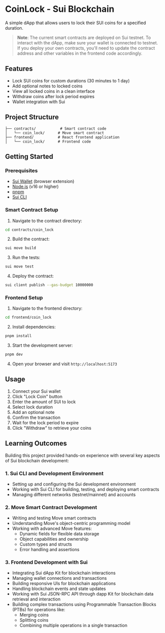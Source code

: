 # CoinLock - Sui Blockchain

A simple dApp that allows users to lock their SUI coins for a specified duration.

> **Note**: The current smart contracts are deployed on Sui testnet. To interact with the dApp, make sure your wallet is connected to testnet. If you deploy your own contracts, you'll need to update the contract address and other variables in the frontend code accordingly.

## Features

- Lock SUI coins for custom durations (30 minutes to 1 day)
- Add optional notes to locked coins
- View all locked coins in a clean interface
- Withdraw coins after lock period expires
- Wallet integration with Sui

## Project Structure

```
├── contracts/           # Smart contract code
│   └── coin_lock/      # Move smart contract
├── frontend/           # React frontend application
│   └── coin_lock/      # Frontend code
```

## Getting Started

### Prerequisites

- [Sui Wallet](https://chrome.google.com/webstore/detail/sui-wallet/opcgpfmipidbgpenhmajoajpbobppdil) (browser extension)
- [Node.js](https://nodejs.org/) (v16 or higher)
- [pnpm](https://pnpm.io/installation)
- [Sui CLI](https://docs.sui.io/build/install)

### Smart Contract Setup

1. Navigate to the contract directory:

```bash
cd contracts/coin_lock
```

2. Build the contract:

```bash
sui move build
```

3. Run the tests:

```bash
sui move test
```

4. Deploy the contract:

```bash
sui client publish --gas-budget 10000000
```

### Frontend Setup

1. Navigate to the frontend directory:

```bash
cd frontend/coin_lock
```

2. Install dependencies:

```bash
pnpm install
```

3. Start the development server:

```bash
pnpm dev
```

4. Open your browser and visit `http://localhost:5173`

## Usage

1. Connect your Sui wallet
2. Click "Lock Coin" button
3. Enter the amount of SUI to lock
4. Select lock duration
5. Add an optional note
6. Confirm the transaction
7. Wait for the lock period to expire
8. Click "Withdraw" to retrieve your coins

## Learning Outcomes

Building this project provided hands-on experience with several key aspects of Sui blockchain development:

### 1. Sui CLI and Development Environment

- Setting up and configuring the Sui development environment
- Working with Sui CLI for building, testing, and deploying smart contracts
- Managing different networks (testnet/mainnet) and accounts

### 2. Move Smart Contract Development

- Writing and testing Move smart contracts
- Understanding Move's object-centric programming model
- Working with advanced Move features:
  - Dynamic fields for flexible data storage
  - Object capabilities and ownership
  - Custom types and structs
  - Error handling and assertions

### 3. Frontend Development with Sui

- Integrating Sui dApp Kit for blockchain interactions
- Managing wallet connections and transactions
- Building responsive UIs for blockchain applications
- Handling blockchain events and state updates
- Working with Sui JSON-RPC API through dapp Kit for blockchain data retrieval and interaction
- Building complex transactions using Programmable Transaction Blocks (PTBs) for operations like:
  - Merging coins
  - Splitting coins
  - Combining multiple operations in a single transaction
